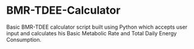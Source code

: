 # BMR-TDEE-Calculator
Basic BMR-TDEE calculator script built using Python which accepts user input and calculates his Basic Metabolic Rate and Total Daily Energy Consumption.
